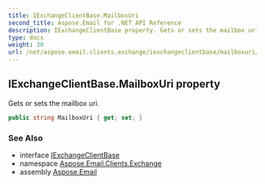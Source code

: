 ```yaml
---
title: IExchangeClientBase.MailboxUri
second_title: Aspose.Email for .NET API Reference
description: IExchangeClientBase property. Gets or sets the mailbox uri
type: docs
weight: 30
url: /net/aspose.email.clients.exchange/iexchangeclientbase/mailboxuri/
---
```

## IExchangeClientBase.MailboxUri property

Gets or sets the mailbox uri.

```csharp
public string MailboxUri { get; set; }
```

### See Also

* interface [IExchangeClientBase](../)
* namespace [Aspose.Email.Clients.Exchange](../../iexchangeclientbase/)
* assembly [Aspose.Email](../../../)


